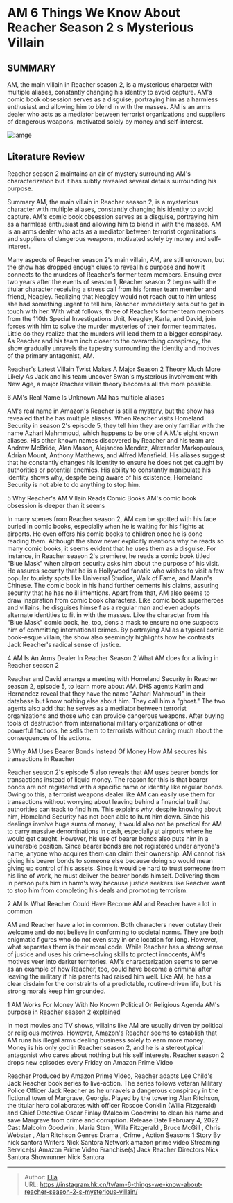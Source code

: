 # AM 6 Things We Know About Reacher Season 2 s Mysterious Villain


## SUMMARY 


 AM, the main villain in Reacher season 2, is a mysterious character with multiple aliases, constantly changing his identity to avoid capture. 
 AM&#39;s comic book obsession serves as a disguise, portraying him as a harmless enthusiast and allowing him to blend in with the masses. 
 AM is an arms dealer who acts as a mediator between terrorist organizations and suppliers of dangerous weapons, motivated solely by money and self-interest. 

![iamge](https://static1.srcdn.com/wordpress/wp-content/uploads/2023/12/am-x-things-we-know-about-reacher-season-2-s-mysterious-villain.jpg)

## Literature Review
Reacher season 2 maintains an air of mystery surrounding AM&#39;s characterization but it has subtly revealed several details surrounding his purpose.




Summary
 AM, the main villain in Reacher season 2, is a mysterious character with multiple aliases, constantly changing his identity to avoid capture. 
 AM&#39;s comic book obsession serves as a disguise, portraying him as a harmless enthusiast and allowing him to blend in with the masses. 
 AM is an arms dealer who acts as a mediator between terrorist organizations and suppliers of dangerous weapons, motivated solely by money and self-interest. 


Many aspects of Reacher season 2&#39;s main villain, AM, are still unknown, but the show has dropped enough clues to reveal his purpose and how it connects to the murders of Reacher&#39;s former team members. Ensuing over two years after the events of season 1, Reacher season 2 begins with the titular character receiving a stress call from his former team member and friend, Neagley. Realizing that Neagley would not reach out to him unless she had something urgent to tell him, Reacher immediately sets out to get in touch with her.
With what follows, three of Reacher&#39;s former team members from the 110th Special Investigations Unit, Neagley, Karla, and David, join forces with him to solve the murder mysteries of their former teammates. Little do they realize that the murders will lead them to a bigger conspiracy. As Reacher and his team inch closer to the overarching conspiracy, the show gradually unravels the tapestry surrounding the identity and motives of the primary antagonist, AM.
            
 
 Reacher&#39;s Latest Villain Twist Makes A Major Season 2 Theory Much More Likely 
As Jack and his team uncover Swan&#39;s mysterious involvement with New Age, a major Reacher villain theory becomes all the more possible.













 








 6  AM&#39;s Real Name Is Unknown 
AM has multiple aliases
        

AM&#39;s real name in Amazon&#39;s Reacher is still a mystery, but the show has revealed that he has multiple aliases. When Reacher visits Homeland Security in season 2&#39;s episode 5, they tell him they are only familiar with the name Azhari Mahmmoud, which happens to be one of A.M.&#39;s eight known aliases. His other known names discovered by Reacher and his team are Andrew McBride, Alan Mason, Alejandro Mendez, Alexander Markopoulous, Adrian Mount, Anthony Matthews, and Alfred Mansfield. His aliases suggest that he constantly changes his identity to ensure he does not get caught by authorities or potential enemies. His ability to constantly manipulate his identity shows why, despite being aware of his existence, Homeland Security is not able to do anything to stop him.





 5  Why Reacher&#39;s AM Villain Reads Comic Books 
AM&#39;s comic book obsession is deeper than it seems
        

In many scenes from Reacher season 2, AM can be spotted with his face buried in comic books, especially when he is waiting for his flights at airports. He even offers his comic books to children once he is done reading them. Although the show never explicitly mentions why he reads so many comic books, it seems evident that he uses them as a disguise. For instance, in Reacher season 2&#39;s premiere, he reads a comic book titled &#34;Blue Mask&#34; when airport security asks him about the purpose of his visit. He assures security that he is a Hollywood fanatic who wishes to visit a few popular touristy spots like Universal Studios, Walk of Fame, and Mann&#39;s Chinese.
The comic book in his hand further cements his claims, assuring security that he has no ill intentions. Apart from that, AM also seems to draw inspiration from comic book characters. Like comic book superheroes and villains, he disguises himself as a regular man and even adopts alternate identities to fit in with the masses. Like the character from his &#34;Blue Mask&#34; comic book, he, too, dons a mask to ensure no one suspects him of committing international crimes. By portraying AM as a typical comic book-esque villain, the show also seemingly highlights how he contrasts Jack Reacher&#39;s radical sense of justice.





 4  AM Is An Arms Dealer In Reacher Season 2 
What AM does for a living in Reacher season 2
        

Reacher and David arrange a meeting with Homeland Security in Reacher season 2, episode 5, to learn more about AM. DHS agents Karim and Hernandez reveal that they have the name &#34;Azhari Mahmoud&#34; in their database but know nothing else about him. They call him a &#34;ghost.&#34; The two agents also add that he serves as a mediator between terrorist organizations and those who can provide dangerous weapons. After buying tools of destruction from international military organizations or other powerful factions, he sells them to terrorists without caring much about the consequences of his actions.





 3  Why AM Uses Bearer Bonds Instead Of Money 
How AM secures his transactions in Reacher
        

Reacher season 2&#39;s episode 5 also reveals that AM uses bearer bonds for transactions instead of liquid money. The reason for this is that bearer bonds are not registered with a specific name or identity like regular bonds. Owing to this, a terrorist weapons dealer like AM can easily use them for transactions without worrying about leaving behind a financial trail that authorities can track to find him. This explains why, despite knowing about him, Homeland Security has not been able to hunt him down. Since his dealings involve huge sums of money, it would also not be practical for AM to carry massive denominations in cash, especially at airports where he would get caught.
However, his use of bearer bonds also puts him in a vulnerable position. Since bearer bonds are not registered under anyone&#39;s name, anyone who acquires them can claim their ownership. AM cannot risk giving his bearer bonds to someone else because doing so would mean giving up control of his assets. Since it would be hard to trust someone from his line of work, he must deliver the bearer bonds himself. Delivering them in person puts him in harm&#39;s way because justice seekers like Reacher want to stop him from completing his deals and promoting terrorism.





 2  AM Is What Reacher Could Have Become 
AM and Reacher have a lot in common


 







AM and Reacher have a lot in common. Both characters never outstay their welcome and do not believe in conforming to societal norms. They are both enigmatic figures who do not even stay in one location for long. However, what separates them is their moral code. While Reacher has a strong sense of justice and uses his crime-solving skills to protect innocents, AM&#39;s motives veer into darker territories. AM&#39;s characterization seems to serve as an example of how Reacher, too, could have become a criminal after leaving the military if his parents had raised him well. Like AM, he has a clear disdain for the constraints of a predictable, routine-driven life, but his strong morals keep him grounded.





 1  AM Works For Money With No Known Political Or Religious Agenda 
AM&#39;s purpose in Reacher season 2 explained
        

In most movies and TV shows, villains like AM are usually driven by political or religious motives. However, Amazon&#39;s Reacher seems to establish that AM runs his illegal arms dealing business solely to earn more money. Money is his only god in Reacher season 2, and he is a stereotypical antagonist who cares about nothing but his self interests.
Reacher season 2 drops new episodes every Friday on Amazon Prime Video 

        


 Reacher 
Produced by Amazon Prime Video, Reacher adapts Lee Child&#39;s Jack Reacher book series to live-action. The series follows veteran Military Police Officer Jack Reacher as he unravels a dangerous conspiracy in the fictional town of Margrave, Georgia. Played by the towering Alan Ritchson, the titular hero collaborates with officer Roscoe Conklin (Willa Fitzgerald) and Chief Detective Oscar Finlay (Malcolm Goodwin) to clean his name and save Margrave from crime and corruption.
 Release Date   February 4, 2022    Cast   Malcolm Goodwin , Maria Sten , Willa Fitzgerald , Bruce McGill , Chris Webster , Alan Ritchson    Genres   Drama , Crime , Action    Seasons   1    Story By   nick santora    Writers   Nick Santora    Network   amazon prime video    Streaming Service(s)   Amazon Prime Video    Franchise(s)   Jack Reacher    Directors   Nick Santora    Showrunner   Nick Santora    





---

> Author: [Ella](https://instagram.hk.cn/)  
> URL: https://instagram.hk.cn/tv/am-6-things-we-know-about-reacher-season-2-s-mysterious-villain/  

